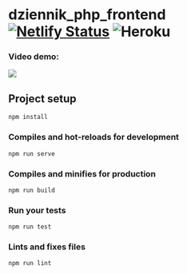 # dziennik_php_frontend [![Netlify Status](https://api.netlify.com/api/v1/badges/0e6d27e2-99e4-4e2b-8d1c-0a78ec2c25b6/deploy-status)](https://app.netlify.com/sites/dziennik/deploys) ![Heroku](https://heroku-badge.herokuapp.com/?app=dziennik-php)

### Video demo:

[![](https://i.imgur.com/oHurykc.png)](https://streamable.com/diqab)

## Project setup

```
npm install
```

### Compiles and hot-reloads for development

```
npm run serve
```

### Compiles and minifies for production

```
npm run build
```

### Run your tests

```
npm run test
```

### Lints and fixes files

```
npm run lint
```
